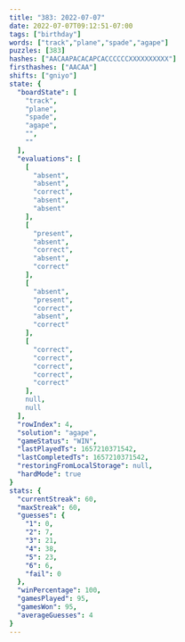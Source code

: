 ```yaml
---
title: "383: 2022-07-07"
date: 2022-07-07T09:12:51-07:00
tags: ["birthday"]
words: ["track","plane","spade","agape"]
puzzles: [383]
hashes: ["AACAAPACACAPCACCCCCCXXXXXXXXXX"]
firsthashes: ["AACAA"]
shifts: ["gniyo"]
state: {
  "boardState": [
    "track",
    "plane",
    "spade",
    "agape",
    "",
    ""
  ],
  "evaluations": [
    [
      "absent",
      "absent",
      "correct",
      "absent",
      "absent"
    ],
    [
      "present",
      "absent",
      "correct",
      "absent",
      "correct"
    ],
    [
      "absent",
      "present",
      "correct",
      "absent",
      "correct"
    ],
    [
      "correct",
      "correct",
      "correct",
      "correct",
      "correct"
    ],
    null,
    null
  ],
  "rowIndex": 4,
  "solution": "agape",
  "gameStatus": "WIN",
  "lastPlayedTs": 1657210371542,
  "lastCompletedTs": 1657210371542,
  "restoringFromLocalStorage": null,
  "hardMode": true
}
stats: {
  "currentStreak": 60,
  "maxStreak": 60,
  "guesses": {
    "1": 0,
    "2": 7,
    "3": 21,
    "4": 38,
    "5": 23,
    "6": 6,
    "fail": 0
  },
  "winPercentage": 100,
  "gamesPlayed": 95,
  "gamesWon": 95,
  "averageGuesses": 4
}
---
```


<!-- more -->
